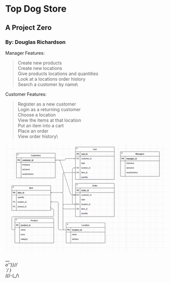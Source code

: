 # Top Dog Store
## A Project Zero
### By: Douglas Richardson

Manager Features:
> Create new products \
> Create new locations\
> Give products locations and quantities\
> Look at a locations order history\
> Search a customer by name\

Customer Features:
> Register as a new customer\
> Login as a returning customer\
> Choose a location\
> View the items at that location\
> Put an item into a cart\
> Place an order\
> View order history\

![My ER Diagram](/erDiagram.png)

   __      _\
 o'')}____//\
 `_/      )\
 (_(_/-(_/\